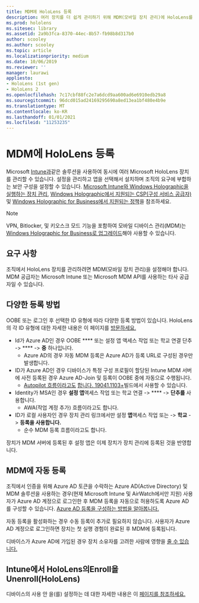 ```yaml
---
title: MDM에 HoloLens 등록
description: 여러 장치를 더 쉽게 관리하기 위해 MDM(모바일 장치 관리)에 HoloLens를 등록합니다.
ms.prod: hololens
ms.sitesec: library
ms.assetid: 2a9b3fca-8370-44ec-8b57-fb98b8d317b0
author: scooley
ms.author: scooley
ms.topic: article
ms.localizationpriority: medium
ms.date: 10/06/2019
ms.reviewer: ''
manager: laurawi
appliesto:
- HoloLens (1st gen)
- HoloLens 2
ms.openlocfilehash: 7c17cbf88fc2e7a6dcd9aa600ad6e6910edb29a8
ms.sourcegitcommit: 96dcd015ad24169295690a8ed13ea1bf480e4b9e
ms.translationtype: MT
ms.contentlocale: ko-KR
ms.lasthandoff: 01/01/2021
ms.locfileid: "11253235"
---
```

# MDM에 HoloLens 등록

Microsoft [Intune과](https://docs.microsoft.com/intune/windows-holographic-for-business)같은 솔루션을 사용하여 동시에 여러 Microsoft HoloLens 장치를 관리할 수 있습니다. 설정을 관리하고 앱을 선택해서 설치하며 조직의 요구에 부합하는 보안 구성을 설정할 수 있습니다. [Microsoft Intune와 Windows Holographic을 실행하는 장치 관리](https://docs.microsoft.com/intune/windows-holographic-for-business), [Windows Holographic에서 지원되는 CSP(구성 서비스 공급자)](https://msdn.microsoft.com/windows/hardware/commercialize/customize/mdm/configuration-service-provider-reference#hololens) 및 [Windows Holographic for Business에서 지원되는 정책](https://msdn.microsoft.com/windows/hardware/commercialize/customize/mdm/policy-configuration-service-provider#hololenspolicies)을 참조하세요.

> [!NOTE]
> VPN, Bitlocker, 및 키오스크 모드 기능을 포함하여 모바일 디바이스 관리(MDM)는 [Windows Holographic for Business로 업그레이드](hololens1-upgrade-enterprise.md)해야 사용할 수 있습니다.

## 요구 사항

 조직에서 HoloLens 장치를 관리하려면 MDM(모바일 장치 관리)을 설정해야 합니다. MDM 공급자는 Microsoft Intune 또는 Microsoft MDM API를 사용하는 타사 공급자일 수 있습니다.
 
## 다양한 등록 방법

OOBE 또는 로그인 후 선택한 ID 유형에 따라 다양한 등록 방법이 있습니다. HoloLens의 각 ID 유형에 대한 자세한 내용은 이 페이지를 [방문하세요.](hololens-identity.md)

- Id가 Azure AD인 경우 OOBE **** 또는 설정 앱 액세스 작업 또는 학교 연결 단추  ->  ****  ->  **중** 하나입니다.
    - Azure AD의 경우 자동 MDM 등록은 Azure AD가 등록 URL로 구성된 경우만 발생합니다.
- ID가 Azure AD인 경우 디바이스가 특정 구성 프로필이 할당된 Intune MDM 서버에 사전 등록된 경우 Azure AD-Join 및 등록이 OOBE 중에 자동으로 수행됩니다.
    - [Autopilot 흐름이라고도](hololens2-autopilot.md) [합니다. 19041.1103+](hololens-release-notes.md#windows-holographic-version-2004)빌드에서 사용할 수 있습니다.
- Identity가 MSA인 경우 **설정 앱**액세스 작업 또는 학교 연결  ->  ****  ->  **단추를** 사용합니다.
    - AWA(작업 계정 추가) 흐름이라고도 합니다.
- ID가 로컬 사용자인 경우 장치 관리 링크에서만 설정 **앱**액세스 작업 또는  ->  **학교**  ->  **등록을 사용합니다.**
    - 순수 MDM 등록 흐름이라고도 합니다.

장치가 MDM 서버에 등록된 후 설정 앱은 이제 장치가 장치 관리에 등록된 것을 반영합니다.

## MDM에 자동 등록

조직에서 인증을 위해 Azure AD 토큰을 수락하는 Azure AD(Active Directory) 및 MDM 솔루션을 사용하는 경우(현재 Microsoft Intune 및 AirWatch에서만 지원) 사용자가 Azure AD 계정으로 로그인한 후 MDM 등록을 자동으로 허용하도록 Azure AD를 구성할 수 있습니다. [Azure AD 등록을 구성하는 방법을 알아봅니다.](https://docs.microsoft.com/mem/intune/enrollment/windows-enroll#enable-windows-10-automatic-enrollment)

자동 등록을 활성화하는 경우 수동 등록이 추가로 필요하지 않습니다. 사용자가 Azure AD 계정으로 로그인하면 장치는 첫 실행 경험이 완료된 후 MDM에 등록됩니다.

디바이스가 Azure AD에 가입된 경우 장치 소유자를 고려한 사람에 영향을 [줄 수 있습니다.](security-adminless-os.md#device-owner)

## Intune에서 HoloLens의Enroll을 Unenroll(HoloLens)

디바이스의 사용 안 을(를) 설정하는 데 대한 자세한 내용은 이 [페이지를 참조하세요.](https://docs.microsoft.com/windows/client-management/mdm/disconnecting-from-mdm-unenrollment) 
